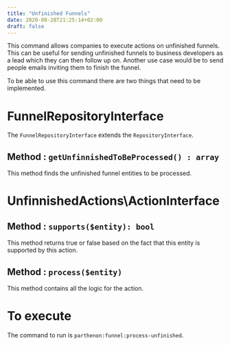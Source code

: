 ```yaml
---
title: "Unfinished Funnels"
date: 2020-08-28T21:25:14+02:00
draft: false
---
```

This command allows companies to execute actions on unfinished funnels. This can be useful for sending unfinished funnels to business developers as a lead which they can then follow up on. Another use case would be to send people emails inviting them to finish the funnel.

To be able to use this command there are two things that need to be implemented.

# FunnelRepositoryInterface

The `FunnelRepositoryInterface` extends the `RepositoryInterface`.

## Method : `getUnfinnishedToBeProcessed() : array`

This method finds the unfinished funnel entities to be processed.

# UnfinnishedActions\ActionInterface

## Method : `supports($entity): bool`

This method returns true or false based on the fact that this entity is supported by this action.

## Method : `process($entity)`

This method contains all the logic for the action.


# To execute

The command to run is `parthenon:funnel:process-unfinished`.
